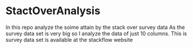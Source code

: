 # StactOverAnalysis
In this repo analyze the soime attain by the stack over survey data
As the survey data set is very big so I analyze the data of just 10 columns. This is survey data set is available at the stackflow website 
